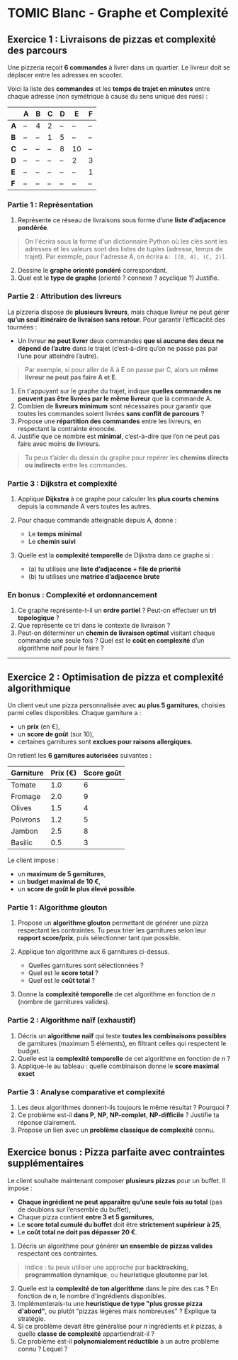 # TOMIC Blanc - Graphe et Complexité

## Exercice 1 : Livraisons de pizzas et complexité des parcours

Une pizzeria reçoit **6 commandes** à livrer dans un quartier. Le livreur doit se déplacer entre les adresses en scooter.

Voici la liste des **commandes** et les **temps de trajet en minutes** entre chaque adresse (non symétrique à cause du sens unique des rues) :

|       | A   | B   | C   | D   | E   | F   |
| ----- | --- | --- | --- | --- | --- | --- |
| **A** | –   | 4   | 2   | –   | –   | –   |
| **B** | –   | –   | 1   | 5   | –   | –   |
| **C** | –   | –   | –   | 8   | 10  | –   |
| **D** | –   | –   | –   | –   | 2   | 3   |
| **E** | –   | –   | –   | –   | –   | 1   |
| **F** | –   | –   | –   | –   | –   | –   |

### Partie 1 : Représentation

1. Représente ce réseau de livraisons sous forme d’une **liste d’adjacence pondérée**.
> On l'écrira sous la forme d'un dictionnaire Python où les clés sont les adresses et les valeurs sont des listes de tuples (adresse, temps de trajet). Par exemple, pour l'adresse A, on écrira `A: [(B, 4), (C, 2)]`.
2. Dessine le **graphe orienté pondéré** correspondant.
3. Quel est le **type de graphe** (orienté ? connexe ? acyclique ?) Justifie.

### Partie 2 : Attribution des livreurs

La pizzeria dispose de **plusieurs livreurs**, mais chaque livreur ne peut gérer **qu’un seul itinéraire de livraison sans retour**. Pour garantir l’efficacité des tournées :

- Un livreur **ne peut livrer** deux commandes **que si aucune des deux ne dépend de l’autre** dans le trajet (c’est-à-dire qu’on ne passe pas par l’une pour atteindre l’autre).

> Par exemple, si pour aller de A à E on passe par C, alors un **même livreur ne peut pas faire A et E**.

1. En t'appuyant sur le graphe du trajet, indique **quelles commandes ne peuvent pas être livrées par le même livreur** que la commande A.
2. Combien de **livreurs minimum** sont nécessaires pour garantir que toutes les commandes soient livrées **sans conflit de parcours** ?
3. Propose une **répartition des commandes** entre les livreurs, en respectant la contrainte énoncée.
4. Justifie que ce nombre est **minimal**, c’est-à-dire que l’on ne peut pas faire avec moins de livreurs.

> Tu peux t’aider du dessin du graphe pour repérer les **chemins directs ou indirects** entre les commandes.

### Partie 3 : Dijkstra et complexité

1. Applique **Dijkstra** à ce graphe pour calculer les **plus courts chemins** depuis la commande A vers toutes les autres.
2. Pour chaque commande atteignable depuis A, donne :

   - Le **temps minimal**
   - Le **chemin suivi**

3. Quelle est la **complexité temporelle** de Dijkstra dans ce graphe si :

   - (a) tu utilises une **liste d’adjacence + file de priorité**
   - (b) tu utilises une **matrice d’adjacence brute**

### En bonus : Complexité et ordonnancement

1. Ce graphe représente-t-il un **ordre partiel** ? Peut-on effectuer un **tri topologique** ?
2. Que représente ce tri dans le contexte de livraison ?
3. Peut-on déterminer un **chemin de livraison optimal** visitant chaque commande une seule fois ? Quel est le **coût en complexité** d’un algorithme naïf pour le faire ?

---

## Exercice 2 : Optimisation de pizza et complexité algorithmique

Un client veut une pizza personnalisée avec **au plus 5 garnitures**, choisies parmi celles disponibles. Chaque garniture a :

- un **prix** (en €),
- un **score de goût** (sur 10),
- certaines garnitures sont **exclues pour raisons allergiques**.

On retient les **6 garnitures autorisées** suivantes :

| Garniture | Prix (€) | Score goût |
| --------- | -------- | ---------- |
| Tomate    | 1.0      | 6          |
| Fromage   | 2.0      | 9          |
| Olives    | 1.5      | 4          |
| Poivrons  | 1.2      | 5          |
| Jambon    | 2.5      | 8          |
| Basilic   | 0.5      | 3          |

Le client impose :

- un **maximum de 5 garnitures**,
- un **budget maximal de 10 €**,
- un **score de goût le plus élevé possible**.

### Partie 1 : Algorithme glouton

1. Propose un **algorithme glouton** permettant de générer une pizza respectant les contraintes. Tu peux trier les garnitures selon leur **rapport score/prix**, puis sélectionner tant que possible.
2. Applique ton algorithme aux 6 garnitures ci-dessus.

   - Quelles garnitures sont sélectionnées ?
   - Quel est le **score total** ?
   - Quel est le **coût total** ?

3. Donne la **complexité temporelle** de cet algorithme en fonction de $n$ (nombre de garnitures valides).

### Partie 2 : Algorithme naïf (exhaustif)

1. Décris un **algorithme naïf** qui teste **toutes les combinaisons possibles** de garnitures (maximum 5 éléments), en filtrant celles qui respectent le budget.
2. Quelle est la **complexité temporelle** de cet algorithme en fonction de $n$ ?
3. Applique-le au tableau : quelle combinaison donne le **score maximal exact**

### Partie 3 : Analyse comparative et complexité

1. Les deux algorithmes donnent-ils toujours le même résultat ? Pourquoi ?
2. Ce problème est-il **dans P**, **NP**, **NP-complet**, **NP-difficile** ? Justifie ta réponse clairement.
3. Propose un lien avec un **problème classique de complexité** connu.


## Exercice bonus :  Pizza parfaite avec contraintes supplémentaires

Le client souhaite maintenant composer **plusieurs pizzas** pour un buffet. Il impose :

* **Chaque ingrédient ne peut apparaître qu’une seule fois au total** (pas de doublons sur l’ensemble du buffet),
* Chaque pizza contient **entre 3 et 5 garnitures**,
* Le **score total cumulé du buffet** doit être **strictement supérieur à 25**,
* Le **coût total ne doit pas dépasser 20 €**.



1. Décris un algorithme pour générer **un ensemble de pizzas valides** respectant ces contraintes.

> Indice : tu peux utiliser une approche par **backtracking**, **programmation dynamique**, ou **heuristique gloutonne par lot**.

2. Quelle est la **complexité de ton algorithme** dans le pire des cas ? En fonction de $n$, le nombre d'ingrédients disponibles.
3. Implémenterais-tu une **heuristique de type "plus grosse pizza d'abord"**, ou plutôt "pizzas légères mais nombreuses" ? Explique ta stratégie.
4. Si ce problème devait être généralisé pour $n$ ingrédients et $k$ pizzas, à quelle **classe de complexité** appartiendrait-il ?
5. Ce problème est-il **polynomialement réductible** à un autre problème connu ? Lequel ?